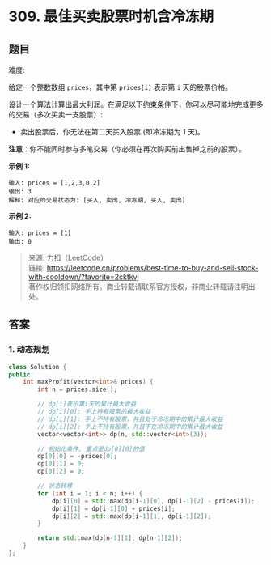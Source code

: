 # 309. 最佳买卖股票时机含冷冻期

## 题目

难度:

给定一个整数数组 `prices`，其中第 `prices[i]` 表示第 `i` 天的股票价格。​

设计一个算法计算出最大利润。在满足以下约束条件下，你可以尽可能地完成更多的交易（多次买卖一支股票）:

* 卖出股票后，你无法在第二天买入股票 (即冷冻期为 1 天)。

**注意**：你不能同时参与多笔交易（你必须在再次购买前出售掉之前的股票）。

**示例 1:**

```
输入: prices = [1,2,3,0,2]
输出: 3 
解释: 对应的交易状态为: [买入, 卖出, 冷冻期, 买入, 卖出]
```

**示例 2:**

```
输入: prices = [1]
输出: 0

```

> 来源: 力扣（LeetCode）  
> 链接: <https://leetcode.cn/problems/best-time-to-buy-and-sell-stock-with-cooldown/?favorite=2cktkvj>  
> 著作权归领扣网络所有。商业转载请联系官方授权，非商业转载请注明出处。

## 答案

### 1. 动态规划

```c++
class Solution {
public:
    int maxProfit(vector<int>& prices) {
        int n = prices.size();

        // dp[i]表示第i天的累计最大收益 
        // dp[i][0]: 手上持有股票的最大收益
        // dp[i][1]: 手上不持有股票，并且处于冷冻期中的累计最大收益
        // dp[i][2]: 手上不持有股票，并且不在冷冻期中的累计最大收益
        vector<vector<int>> dp(n, std::vector<int>(3));

        // 初始化条件, 重点是dp[0][0]的值
        dp[0][0] = -prices[0];
        dp[0][1] = 0;
        dp[0][2] = 0;

        // 状态转移
        for (int i = 1; i < n; i++) {
            dp[i][0] = std::max(dp[i-1][0], dp[i-1][2] - prices[i]);
            dp[i][1] = dp[i-1][0] + prices[i];
            dp[i][2] = std::max(dp[i-1][1], dp[i-1][2]);
        }

        return std::max(dp[n-1][1], dp[n-1][2]);
    }
};
```
